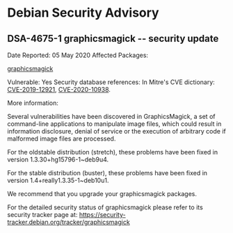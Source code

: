 
Debian Security Advisory
========================


DSA-4675-1 graphicsmagick -- security update
--------------------------------------------



Date Reported:
05 May 2020
Affected Packages:

[graphicsmagick](https://packages.debian.org/src:graphicsmagick)

Vulnerable:
Yes
Security database references:
In Mitre's CVE dictionary: [CVE-2019-12921](https://security-tracker.debian.org/tracker/CVE-2019-12921), [CVE-2020-10938](https://security-tracker.debian.org/tracker/CVE-2020-10938).  

More information:

Several vulnerabilities have been discovered in GraphicsMagick, a set of
command-line applications to manipulate image files, which could result
in information disclosure, denial of service or the execution of
arbitrary code if malformed image files are processed.


For the oldstable distribution (stretch), these problems have been fixed
in version 1.3.30+hg15796-1~deb9u4.


For the stable distribution (buster), these problems have been fixed in
version 1.4+really1.3.35-1~deb10u1.


We recommend that you upgrade your graphicsmagick packages.


For the detailed security status of graphicsmagick please refer to its
security tracker page at:
<https://security-tracker.debian.org/tracker/graphicsmagick>






